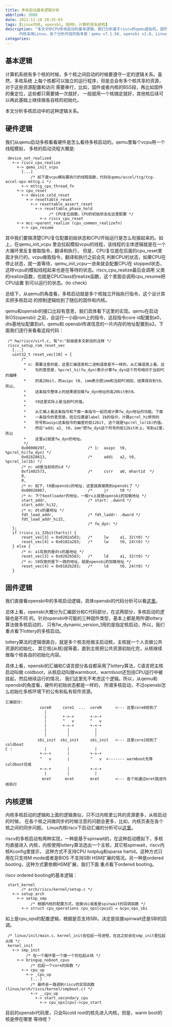 ```yaml
---
title: 多核启动基本逻辑分析
abbrlink: 3080
date: 2022-11-10 20:25:03
tags: [Linux内核, opensbi, QEMU，计算机体系结构]
description: "本文分析CPU多核启动的基本逻辑，我们分析基于riscv的qemu虚拟机，固件基于opensbi,
      内核采用Linux。各个分析内容的版本是：qemu v7.1.50, opensbi v1.0, Linux v6.0。"
categories:
---
```


基本逻辑
---------

 计算机系统有多个核的时候，多个核之间启动的时候要遵守一定的逻辑关系。虽然，多核系统
 上每个核都可以独立的运行程序，但是总会有多个核共享的资源，对于这些资源配置和访问
 需要串行，比如，固件或者内核的BSS段，再比如固件的重定位，这些都只需要搞一次就好，
 一般就用一个核搞定就好，其他核后续可以再此基础上继续做各自核的初始化。

 本文分析多核启动中的这种逻辑关系。

硬件逻辑
---------

 我们从qemu启动多核看看硬件是怎么看待多核启动的。qemu里每个vcpu用一个线程模拟，
 多核的启动流程大概是:
```
 device_set_realized
   +-> riscv_cpu_realize
     +-> qemu_init_vcpu
       [...]
           /* 如下是vcpu模拟要执行的线程函数，代码在qemu/accel/tcg/tcg-accel-ops-mttcg.c */
       +-> mttcg_cpu_thread_fn
     +-> cpu_reset
       +-> device_cold_reset
         +-> resettable_reset
           +-> resettable_assert_reset
             +-> resettable_phase_hold
                   /* CPU复位函数，CPU的初始状态在这里配置 */
               +-> riscv_cpu_reset
     +-> mcc->parent_realize (cpu_common_realizefn)
       +-> cpu_resume
```
 其中我们要搞清楚CPU复位配置初始状态和CPU开始运行是怎么衔接起来的。如上，在qemu_init_vcpu
 里会拉起模拟vcpu的线程，该线程的主体逻辑就是在一个大循环里反复做取指令，翻译和执行，
 但是，CPU复位是在后面的cpu_reset里面才执行的。vcpu做取指令，翻译和执行之前会先
 判断CPU的状态，如果CPU在停止状态，就一直等待，qemu_init_vcpu一进来就会配置CPU在
 stopped状态，这样vcpu的模拟线程起来也是在等待的状态。riscv_cpu_realize最后会调用
 父类的realize函数，也就是CPUClass的realize函数，这个里面会调用cpu_resume把CPU设置
 到可以运行的状态。(to check)

 总结下，从qemu的角度看，多核启动就是多个核独立开始执行指令，这个设计其实把多核启动
 的控制逻辑给到了随后的固件和内核。

 qemu和opensbi的接口比较有意思，我们具体看下这里的实现。qemu在启动BIOS(opensbi)
 之前，会运行一小段rom上的指令，这段指令core id配置到a0，dts基地址配置到a1，qemu和
 opensbi传递信息的一片内存的地址配置到a2。下面我们逐行来看看这段代码：
```
 /* hw/riscv/virt.c, 有"n:"前缀是本文新加的注释 */
 riscv_setup_rom_reset_vec
   [...]
   uint32_t reset_vec[10] = {
       /*
        * n: 需要注意的是，这里汇编语意和二进制语意是不一样的。从汇编语意上看，这
        *    句的意思是，%pcrel_hi(fw_dyn)表示计算fw_dyn这个符号相对于当前PC的偏移
        *    的高20bit，而auipc t0, imm表示把imm和当前PC相加，结果保存到t0。所以，
        *    这条指令整体上的结果是加载fw_dyn地址的高20bit到t0。
        *
        *    t0这里实际上是当前PC的值。
        *
        *    从汇编上看这条指令和下面一条指令一起完成计算fw_dyn地址的功能。下面
        *    一条指令的意思是，找见位置是label 1b的指令，计算pcrel_hi修饰的
        *    符号和auipc这条指令的偏差的低12bit, 这个就是%pcrel_lo(1b)的值。
        *    然后"addi a2, t0，imm"把fw_dyn这个符号的低12bit补上，写到a2里，所以
        *    这里a2就是fw_dyn的地址。
        */
       0x00000297,                  /* 1:  auipc  t0, %pcrel_hi(fw_dyn) */
       0x02828613,                  /*     addi   a2, t0, %pcrel_lo(1b) */
       /* n: a0是当前核的id */
       0xf1402573,                  /*     csrr   a0, mhartid  */
       0,
       0,
       /* n: 如下，t0是opensbi的地址，这里就直接跳到opensbi了 */
       0x00028067,                  /*     jr     t0 */
       /* n: 下个bootloader的地址，一般rv上就是opensbi的加载地址 */
       start_addr,                  /* start: .dword */
       start_addr_hi32,
       /* n: dts的基地址 */
       fdt_load_addr,               /* fdt_laddr: .dword */
       fdt_load_addr_hi32,
                                    /* fw_dyn: */
   };
   if (riscv_is_32bit(harts)) {
       reset_vec[3] = 0x0202a583;   /*     lw     a1, 32(t0) */
       reset_vec[4] = 0x0182a283;   /*     lw     t0, 24(t0) */
   } else {
       /* n: a1存放的是dts的基地址 */
       reset_vec[3] = 0x0202b583;   /*     ld     a1, 32(t0) */
       /* n: t0存放的是下一跳的地址，就是opensbi的加载地址 */
       reset_vec[4] = 0x0182b283;   /*     ld     t0, 24(t0) */
   }
```

固件逻辑
---------

 我们直接看opensbi中的多核启动逻辑，具体opensbi的代码分析可以看[这里](https://wangzhou.github.io/opensbi逻辑分析/)。

 总体上看，opensbi大概分为汇编部分和C代码部分，在这两部分，多核启动的逻辑也是不同
 的。针对opensbi中可能的三种固件类型，基本上都是用所谓lottery算法做多核启动的，
 只有fw_dynamic_version_1用的是指定核启动，所以，我们重点看下lottery的多核启动。

 lottery算法的逻辑很直白，就是多个核去抢做主启动核，主核就一个人去做公共资源的初始化，
 其它核(从核)就等着，直到主核把公共资源初始化完，从核继续做每个核各自的初始化内容。

 具体上看，opensbi的汇编和C语言部分各自都采用了lottery算法，C语言把主核启动叫做
 coldboot，从核启动叫做warmboot，warmboot还包括CPU运行中被挂起，然后继续运行的情况，
 我们这里先不考虑这个逻辑。所以，从qemu和opensbi的角度看，硬件的初始状态都是一样的，
 所谓多核启动，不过opensbi怎么初始化多核环境下的公有和私有软件资源。
```
汇编部分:
               core0     core1  ...  coreN      <--- 这里core0抢到了
                 |
                 |       +->-+       +->-+
                 |       ^   v       ^   v
                 |       +-<-+       +-<-+
                 |         |           |
                 |         |           |
              sbi_init  sbi_init     sbi_init   <--- 这里core1抢到了coldboot
C :              |         |           |
               +->-+       |         +->-+
               ^   v       |         ^   v  <------- warmboot先等coldboot完成
               +-<-+       |         +-<-+
                 |         |           |
                mret      mret       mret       <--- 各个核通过mret跳进内核执行 
```

内核逻辑
---------

 内核多核启动的逻辑和上面的逻辑类似，只不过内核里公共的资源更多，从核启动的时候，
 在各个核之间做同步的时候注意的问题会更多，比如，内核页表在各个核之间的同步问题。
 Linux内核riscv下启动汇编的分析可以[这里](https://wangzhou.github.io/Linux内核riscv-head-S分析/)。
 
 riscv的多核启动有两种实现，一种是基于spinwait的，在这种启动模拟下，多核均直接进入
 内核，内核使用lottery算法选出一个主核，其它核spinwait，riscv内核Kconfig里提示，
 这种方式不支持CPU hotplug和sparse hartid，这种方式只用在只支持M mode或者是BIOS
 不支持SBI HSM扩展的情况。另一种是ordered booting，这种方式要依赖HSM扩展，我们下面
 重点看下ordered booting。

 riscv ordered booting的基本逻辑： 
```
 start_kernel
       /* arch/riscv/kernel/setup.c */
   +-> setup_arch
     +-> setup_smp
           /* 根据内核的配置方式，挂接sbi或者是spinwait的回调函数 */
       +-> struct cpu_operations cpu_ops[cpuid] = &cpu_ops_sbi
```
 如上是cpu_ops的配置逻辑，根据是否支持SBI，决定是挂接spinwait还是SBI的回调。

```
 /* linux/init/main.c，kernel_init会拉起一号进程，在这之前会在smp_init里拉起从核 */
 kernel_init
   +-> smp_init
         /* 在一个循环里一个接一个的拉起从核 */
     +-> bringup_noboot_cpus
           /* 拉起一个core的函数 */
       +-> cpu_up
         +-> _cpu_up
           [...]
           /* 最终会一路调到riscv的实现函数(linux/arch/riscv/kernel/smpboot.c) */
           +-> __cpu_up
             +-> start_secondary_cpu
               +-> cpu_ops[cpu]->cpu_start
```
 目前的opensbi代码里，只会叫cold root的核先进入内核，但是，warm boot的核是停在哪里
 等待呢？
